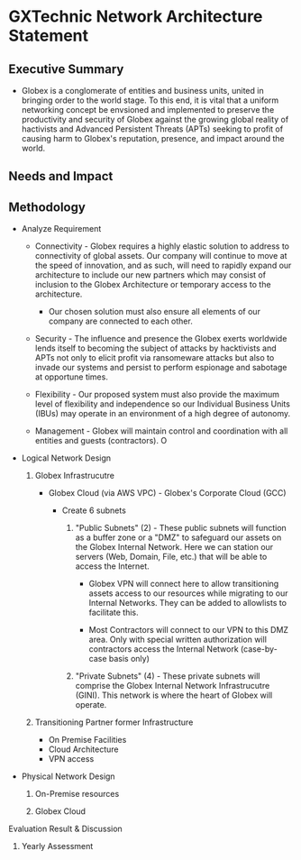# GXTechnic Network Architecture Statement

## Executive Summary

* Globex is a conglomerate of entities and business units, united in bringing order to the world stage. To this end, it is vital that a uniform networking concept be envsioned and implemented to preserve the productivity and security of Globex against the growing global reality of hactivists and Advanced Persistent Threats (APTs) seeking to profit of causing harm to Globex's reputation, presence, and impact around the world.

## Needs and Impact

## Methodology

* Analyze Requirement
  * Connectivity - Globex requires a highly elastic solution to address to connectivity of global assets. Our company will continue to move at the speed of innovation, and as such, will need to rapidly expand our architecture to include our new partners which may consist of inclusion to the Globex Architecture or temporary access to the architecture.

    * Our chosen solution must also ensure all elements of our company are connected to each other.

  * Security - The influence and presence the Globex exerts worldwide lends itself to becoming the subject of attacks by hacktivists and APTs not only to elicit profit via ransomeware attacks but also to invade our systems and persist to perform espionage and sabotage at opportune times.

  * Flexibility - Our proposed system must also provide the maximum level of flexibility and independence so our Individual Business Units (IBUs) may operate in an environment of a high degree of autonomy.

  * Management -  Globex will maintain control and coordination with all entities and guests (contractors). O

* Logical Network Design

    1. Globex Infrastrucutre
        * Globex Cloud (via AWS VPC) - Globex's Corporate Cloud (GCC)

          * Create 6 subnets

            1. "Public Subnets" (2) - These public subnets will function as a buffer zone or a "DMZ" to safeguard our assets on the Globex Internal Network. Here we can station our servers (Web, Domain, File, etc.) that will be able to access the Internet.

               * Globex VPN will connect here to allow transitioning assets access to our resources while migrating to our Internal Networks. They can be added to allowlists to facilitate this.

               * Most Contractors will connect to our VPN to this DMZ area. Only with special written authorization will contractors access the Internal Network (case-by-case basis only)

            2. "Private Subnets" (4) - These private subnets will comprise the Globex Internal Network Infrastrucutre (GINI). This network is where the heart of Globex will operate.

    2. Transitioning Partner former Infrastructure
        * On Premise Facilities
        * Cloud Architecture
        * VPN access

* Physical Network Design

    1. On-Premise resources

    2. Globex Cloud

Evaluation Result & Discussion

  1. Yearly Assessment

